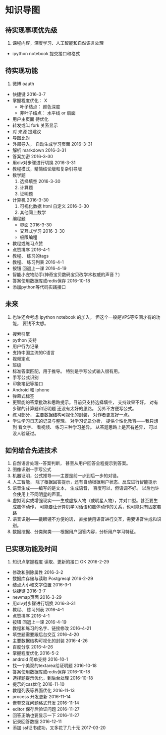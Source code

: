 # 知识导图

## 待实现事项优先级

1. 课程内容，深度学习、人工智能和自然语言处理
-  ipython notebook 提交接口和格式

## 待实现功能

1. 微博 oauth
-  快捷键                           2016-3-7
-  掌握程度优化：                      X
    - 叶子结点： 颜色深度
    - 非叶子结点： 水平线 or 扇面
-  用户主页面                        待优化
-  转发或叫 fork 关系显示
-  对 来源 提建议
-  导图比对
-  外部导入， 自动生成学习页面      2016-3-31
-  解析 markdown                    2016-3-31
-  答案加密                         2016-3-30
-  用div对步骤进行切换              2016-3-31
-  教程模式，精简结论版和复杂引导版
-  数学题
    1. 选择填空                     2016-3-30
    2. 计算题
    3. 证明题
-  计算机                           2016-3-30
    1. 可视化数据 html 自定义       2016-3-30
    2. 其他同上数学
-  编程题
    - 界面                          2016-3-30
    - 交互式学习                    2016-3-30
    - 极限编程
-  教程或练习点赞
-  点赞排序                         2016-4-1
-  教程、 练习的tags
-  教程、 练习列表                  2016-4-1
-  按钮 回退上一课                  2016-4-19
-  智能小宠物助手(神奇宝贝数码宝贝改学术权威的声音？)
-  答案使用数据库或redis保存        2016-10-18
-  添加python等代码实践接口


## 未来

1. 也许还会考虑 ipython notebook 的加入， 但这个一般是VPS等空间才有的功能， 要钱不太想。
-  搜索引擎
-  python 支持                
-  用户行为记录
-  支持中国主流的C语言
-  视频定点
-  班级
-  标准答案匹配，用于推导。 特别是手写公式输入很有用。
-  手写公式识别
-  印象笔记等接口
-  Android 和 iphone
-  弹幕式标签
-  更智能的答案批改和思路提示。目前只支持选择填空， 支持效果不好。 对有步骤的计算题和证明题 还没有太好的思路。 另外不方便写公式。
-  练习部分， 主要数据结构可视化的封装， 对作者更友好一点。
-  学生学习日志的记录与整理。 对学习记录分析， 提供个性化教育——我只想到 看文字、 看视频、 练习三种学习差异。 从答题思路上是否有差异， 可以没人验证过。

## 如何结合先进技术

1. 自然语言处理--答案判断， 甚至从用户回答全程提示到答案。
2. 图像识别--手写公式
3. 机器证明，公式推导——主要是前一步到后一步的对错。
4. 人工智能， 除了根据回答提示，还有自动根据用户状态、反应进行智能提示
5. 语音生成——编写的是文本， 生成语音， 百度可以，但语调不好。 以后也许会使用上不同明星的声音。
6. 虚拟现实或增强现实——生成虚拟人物（或明星人物），并对口型。甚至要生成肢体动作， 可能要让计算机学习话语和肢体动作的关系，也可能只有固定套路
7. 语音识别——戴眼镜不方便的话， 直接使用语音进行交互，需要语音生成和识别。
8. 数据挖掘、分类聚类——根据用户回答内容，分析用户学习特征。


## 已实现功能及时间

1. 知识点掌握程度 读取、更新的接口   OK  2016-2-29
-  修改和删除属性                        2016-3-2
-  数据库存储与读取 Postgresql           2016-2-29
-  结点大小和文字位置                    2016-3-1
-  快捷键                                2016-3-7
-  newmap页面                            2016-3-29
-  用div对步骤进行切换                   2016-3-31
-  教程、 练习列表                       2016-4-1
-  点赞排序                              2016-4-1
-  按钮 回退上一课                       2016-4-19
-  教程和练习的名字、链接修改            2016-4-21
-  填空题需要跟后台交互                  2016-4-20
-  主要数据结构可视化的封装              2016-4-26
-  百度分享                              2016-4-26
-  掌握程度优化                          2016-5-2
-  android 简单支持                      2016-10-1
-  找一个美观的textarea给证明题          2016-10-18
-  答案使用数据库或redis保存             2016-10-18
-  选择题提示优化，到后台处理            2016-10-18
-  提示的css优化                         2016-11-10
-  教程列表等界面优化                    2016-11-13
-  process 开发更新                      2016-11-14
-  嵌套交互问题格式开发                  2016-11-14
-  editor 保存后验证问题                 2016-11-27
-  回答正确也要显示一下                  2016-11-27
-  记录回答数据                          2016-12-11
-  添加 ssl证书成功，又多花了几十元      2017-03-20